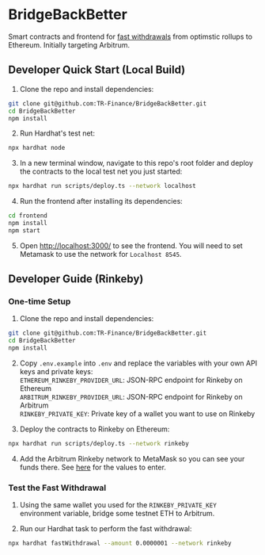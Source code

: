 # BridgeBackBetter
Smart contracts and frontend for [fast withdrawals](https://developer.offchainlabs.com/docs/withdrawals) from optimstic rollups to Ethereum. Initially targeting Arbitrum.

## Developer Quick Start (Local Build)
1. Clone the repo and install dependencies:
```sh
git clone git@github.com:TR-Finance/BridgeBackBetter.git
cd BridgeBackBetter
npm install
```

2. Run Hardhat's test net:
```sh
npx hardhat node
```

3. In a new terminal window, navigate to this repo's root folder and deploy the contracts to the local test net you just started:
```sh
npx hardhat run scripts/deploy.ts --network localhost
```

4. Run the frontend after installing its dependencies:
```sh
cd frontend
npm install
npm start
```

5. Open [http://localhost:3000/](http://localhost:3000/) to see the frontend. You will
need to set Metamask to use the network for `Localhost 8545`.

## Developer Guide (Rinkeby)
### One-time Setup
1. Clone the repo and install dependencies:
```sh
git clone git@github.com:TR-Finance/BridgeBackBetter.git
cd BridgeBackBetter
npm install
```

2. Copy `.env.example` into `.env` and replace the variables with your own API keys and private keys:  
`ETHEREUM_RINKEBY_PROVIDER_URL`: JSON-RPC endpoint for Rinkeby on Ethereum  
`ARBITRUM_RINKEBY_PROVIDER_URL`: JSON-RPC endpoint for Rinkeby on Arbitrum  
`RINKEBY_PRIVATE_KEY`: Private key of a wallet you want to use on Rinkeby  

3. Deploy the contracts to Rinkeby on Ethereum:
```sh
npx hardhat run scripts/deploy.ts --network rinkeby
```

4. Add the Arbitrum Rinkeby network to MetaMask so you can see your funds there. See [here](https://developer.offchainlabs.com/docs/public_testnet) for the values to enter.

### Test the Fast Withdrawal
1. Using the same wallet you used for the `RINKEBY_PRIVATE_KEY` environment variable, bridge some testnet ETH to Arbitrum.

2. Run our Hardhat task to perform the fast withdrawal:
```sh
npx hardhat fastWithdrawal --amount 0.0000001 --network rinkeby
```

